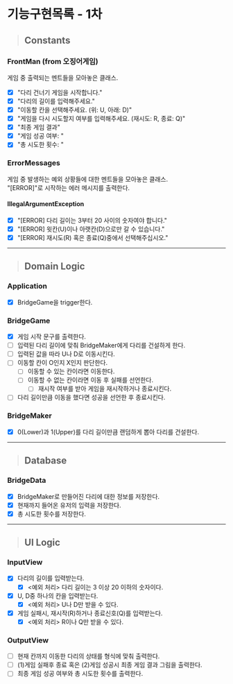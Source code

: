 # 기능구현목록 - 1차

> ## Constants
### FrontMan (from 오징어게임)
게임 중 출력되는 멘트들을 모아놓은 클래스.
- [x] "다리 건너기 게임을 시작합니다."
- [x] "다리의 길이를 입력해주세요."
- [x] "이동할 칸을 선택해주세요. (위: U, 아래: D)"
- [x] "게임을 다시 시도할지 여부를 입력해주세요. (재시도: R, 종료: Q)"
- [x] "최종 게임 결과"
- [x] "게임 성공 여부: "
- [x] "총 시도한 횟수: "

### ErrorMessages
게임 중 발생하는 예외 상황들에 대한 멘트들을 모아놓은 클래스.<br>
"[ERROR]"로 시작하는 에러 메시지를 출력한다.
#### IllegalArgumentException
- [x] "[ERROR] 다리 길이는 3부터 20 사이의 숫자여야 합니다."
- [x] "[ERROR] 윗칸(U)이나 아랫칸(D)으로만 갈 수 있습니다."
- [x] "[ERROR] 재시도(R) 혹은 종료(Q)중에서 선택해주십시오."
---------------------------------------------------------------
> ## Domain Logic
### Application
- [x] BridgeGame을 trigger한다.

### BridgeGame
- [x] 게임 시작 문구를 출력한다.
- [ ] 입력된 다리 길이에 맞춰 BridgeMaker에게 다리를 건설하게 한다.
- [ ] 입력된 값을 따라 U나 D로 이동시킨다.
- [ ] 이동할 칸이 O인지 X인지 판단한다.
  - [ ] 이동할 수 있는 칸이라면 이동한다.
  - [ ] 이동할 수 없는 칸이라면 이동 후 실패를 선언한다.
    - [ ] 재시작 여부를 받아 게임을 재시작하거나 종료시킨다.
- [ ] 다리 길이만큼 이동을 했다면 성공을 선언한 후 종료시킨다.

### BridgeMaker
- [x] 0(Lower)과 1(Upper)를 다리 길이만큼 랜덤하게 뽑아 다리를 건설한다.
---------------------------------------------------------------
> ## Database
### BridgeData
- [x] BridgeMaker로 만들어진 다리에 대한 정보를 저장한다.
- [x] 현재까지 들어온 유저의 입력을 저장한다.
- [x] 총 시도한 횟수를 저장한다.
---------------------------------------------------------------
> ## UI Logic
### InputView
- [x] 다리의 길이를 입력받는다.
  - [x] <예외 처리> 다리 길이는 3 이상 20 이하의 숫자이다.
- [x] U, D중 하나의 칸을 입력받는다.
  - [x] <예외 처리> U나 D만 받을 수 있다.
- [x] 게임 실패시, 재시작(R)하거나 종료신호(Q)를 입력받는다.
  - [x] <예외 처리> R이나 Q만 받을 수 있다.

### OutputView
- [ ] 현재 칸까지 이동한 다리의 상태를 형식에 맞춰 출력한다.
- [ ] (1)게임 실패후 종료 혹은 (2)게임 성공시 최종 게임 결과 그림을 출력한다.
- [ ] 최종 게임 성공 여부와 총 시도한 횟수를 출력한다.